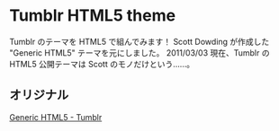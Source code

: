 # Tumblr HTML5 theme

Tumblr のテーマを HTML5 で組んでみます！
Scott Dowding が作成した "Generic HTML5" テーマを元にしました。
2011/03/03 現在、Tumblr の HTML5 公開テーマは Scott のモノだけという……。

## オリジナル

<a href="http://www.tumblr.com/theme/9731" title="Tumblr">Generic HTML5 - Tumblr</a>